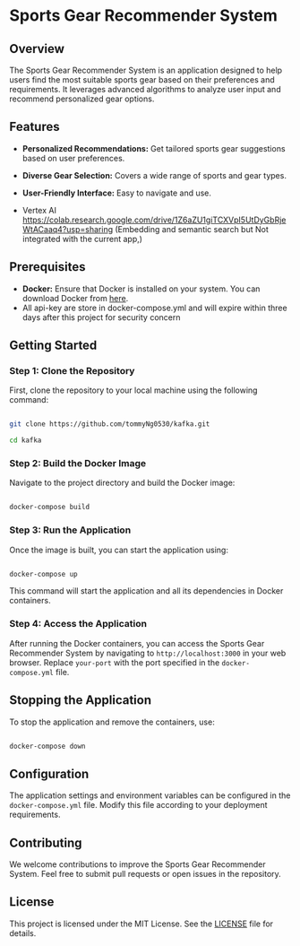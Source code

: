  
# Sports Gear Recommender System
 
## Overview
 
The Sports Gear Recommender System is an application designed to help users find the most suitable sports gear based on their preferences and requirements. It leverages advanced algorithms to analyze user input and recommend personalized gear options.
 
## Features
 
- **Personalized Recommendations:** Get tailored sports gear suggestions based on user preferences.

- **Diverse Gear Selection:** Covers a wide range of sports and gear types.

- **User-Friendly Interface:** Easy to navigate and use.
  
- Vertex AI https://colab.research.google.com/drive/1Z6aZU1giTCXVpI5UtDyGbRjeWtACaaq4?usp=sharing (Embedding and semantic search but Not integrated with the current app,)
 
## Prerequisites
 
- **Docker:** Ensure that Docker is installed on your system. You can download Docker from [here](https://www.docker.com/products/docker-desktop).
- All api-key are store in docker-compose.yml and will expire within three days after this project for security concern

## Getting Started
 
### Step 1: Clone the Repository
 
First, clone the repository to your local machine using the following command:
 
```bash

git clone https://github.com/tommyNg0530/kafka.git

cd kafka

```
 
### Step 2: Build the Docker Image
 
Navigate to the project directory and build the Docker image:
 
```bash

docker-compose build

```
 
### Step 3: Run the Application
 
Once the image is built, you can start the application using:
 
```bash

docker-compose up

```
 
This command will start the application and all its dependencies in Docker containers.
 
### Step 4: Access the Application
 
After running the Docker containers, you can access the Sports Gear Recommender System by navigating to `http://localhost:3000` in your web browser. Replace `your-port` with the port specified in the `docker-compose.yml` file.
 
## Stopping the Application
 
To stop the application and remove the containers, use:
 
```bash

docker-compose down

```
 
## Configuration
 
The application settings and environment variables can be configured in the `docker-compose.yml` file. Modify this file according to your deployment requirements.
 
## Contributing
 
We welcome contributions to improve the Sports Gear Recommender System. Feel free to submit pull requests or open issues in the repository.
 
## License
 
This project is licensed under the MIT License. See the [LICENSE](LICENSE) file for details.
 

 
